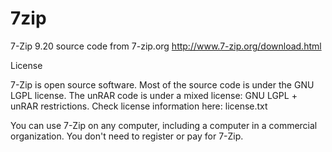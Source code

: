 7zip
====

7-Zip 9.20 source code from 7-zip.org
http://www.7-zip.org/download.html

License

7-Zip is open source software. Most of the source code is under the GNU LGPL license. The unRAR code is under a mixed license: GNU LGPL + unRAR restrictions. Check license information here: license.txt

You can use 7-Zip on any computer, including a computer in a commercial organization. You don't need to register or pay for 7-Zip.

